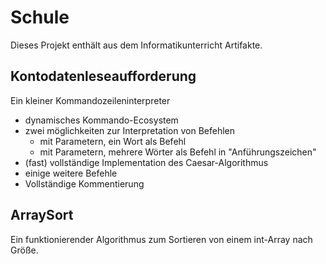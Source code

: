 # Schule

Dieses Projekt enthält aus dem Informatikunterricht Artifakte.

## Kontodatenleseaufforderung
Ein kleiner Kommandozeileninterpreter
- dynamisches Kommando-Ecosystem
- zwei möglichkeiten zur Interpretation von Befehlen
  - mit Parametern, ein Wort als Befehl
  - mit Parametern, mehrere Wörter als Befehl in "Anführungszeichen"
- (fast) vollständige Implementation des Caesar-Algorithmus
- einige weitere Befehle
- Vollständige Kommentierung

## ArraySort
Ein funktionierender Algorithmus zum Sortieren von einem int-Array nach Größe.
